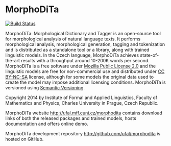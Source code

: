# MorphoDiTa
[![Build Status](https://travis-ci.org/ufal/morphodita.svg?branch=master)](https://travis-ci.org/ufal/morphodita)

MorphoDiTa: Morphological Dictionary and Tagger is an open-source tool for
morphological analysis of natural language texts. It performs morphological
analysis, morphological generation, tagging and tokenization and is distributed
as a standalone tool or a library, along with trained linguistic models. In the
Czech language, MorphoDiTa achieves state-of-the-art results with a throughput
around 10-200K words per second. MorphoDiTa is a free software under
[Mozilla Public License 2.0](http://www.mozilla.org/MPL/2.0/) and the linguistic models
are free for non-commercial use and distributed under
[CC BY-NC-SA](http://creativecommons.org/licenses/by-nc-sa/3.0/) license, although for some
models the original data used to create the model may impose additional
licensing conditions. MorphoDiTa is versioned using [Semantic Versioning](http://semver.org/).

Copyright 2014 by Institute of Formal and Applied Linguistics, Faculty of
Mathematics and Physics, Charles University in Prague, Czech Republic.

MorphoDiTa website http://ufal.mff.cuni.cz/morphodita contains download links
of both the released packages and trained models, hosts documentation and
offers online demo.

MorphoDiTa development repository http://github.com/ufal/morphodita is hosted
on GitHub.
